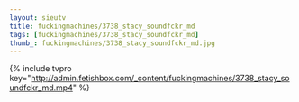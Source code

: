 ```yaml
--- 
layout: sieutv
title: fuckingmachines/3738_stacy_soundfckr_md
tags: [fuckingmachines/3738_stacy_soundfckr_md]
thumb_: fuckingmachines/3738_stacy_soundfckr_md.jpg
---
```

{% include tvpro key="http://admin.fetishbox.com/_content/fuckingmachines/3738_stacy_soundfckr_md.mp4" %} 
